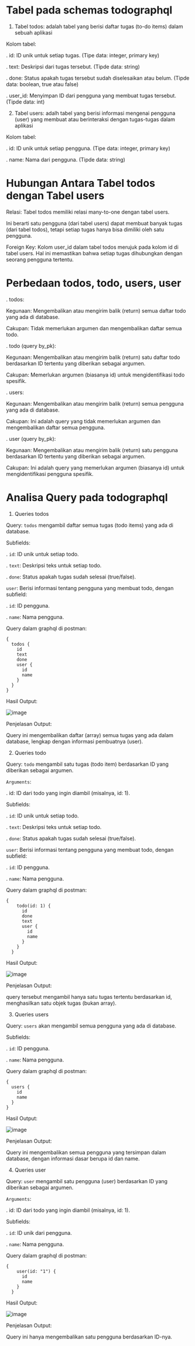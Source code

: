 # Tabel pada schemas todographql

1. Tabel todos: adalah tabel yang berisi daftar tugas (to-do items) dalam sebuah aplikasi

Kolom tabel: 

. id: ID unik untuk setiap tugas. (Tipe data: integer, primary key)

. text: Deskripsi dari tugas tersebut. (Tipde data: string)

. done: Status apakah tugas tersebut sudah diselesaikan atau belum. (Tipde data: boolean, true atau false)

. user_id: Menyimpan ID dari pengguna yang membuat tugas tersebut. (Tipde data: int)

2. Tabel users:  adalh tabel yang berisi informasi mengenai pengguna (user) yang membuat atau berinteraksi dengan tugas-tugas dalam aplikasi

Kolom tabel: 

. id: ID unik untuk setiap pengguna. (Tipe data: integer, primary key)

. name: Nama dari pengguna. (Tipde data: string)

# Hubungan Antara Tabel todos dengan Tabel users

Relasi: Tabel todos memiliki relasi many-to-one dengan tabel users. 

Ini berarti satu pengguna (dari tabel users) dapat membuat banyak tugas (dari tabel todos), tetapi setiap tugas hanya bisa dimiliki oleh satu pengguna.

Foreign Key: Kolom user_id dalam tabel todos merujuk pada kolom id di tabel users. Hal ini memastikan bahwa setiap tugas dihubungkan dengan seorang pengguna tertentu.

# Perbedaan todos, todo, users, user

. todos: 

Kegunaan: Mengembalikan atau mengirim balik (return) semua daftar todo yang ada di database.

Cakupan: Tidak memerlukan argumen dan mengembalikan daftar semua todo.

. todo (query by_pk):

Kegunaan: Mengembalikan atau mengirim balik (return) satu daftar todo berdasarkan ID tertentu yang diberikan sebagai argumen.

Cakupan: Memerlukan argumen (biasanya id) untuk mengidentifikasi todo spesifik.

. users:

Kegunaan: Mengembalikan atau mengirim balik (return) semua pengguna yang ada di database.

Cakupan: Ini adalah query yang tidak memerlukan argumen dan mengembalikan daftar semua pengguna.

. user (query by_pk):

Kegunaan: Mengembalikan atau mengirim balik (return) satu pengguna berdasarkan ID tertentu yang diberikan sebagai argumen.

Cakupan: Ini adalah query yang memerlukan argumen (biasanya id) untuk mengidentifikasi pengguna spesifik.

# Analisa Query pada todographql

1. Queries todos

Query: `todos` mengambil daftar semua tugas (todo items) yang ada di database.

Subfields:

. `id`: ID unik untuk setiap todo.

. `text`: Deskripsi teks untuk setiap todo.

. `done`: Status apakah tugas sudah selesai (true/false).

`user`: Berisi informasi tentang pengguna yang membuat todo, dengan subfield:

. `id`: ID pengguna.

. `name`: Nama pengguna.

Query dalam graphql di postman:

```
{
  todos {
    id
    text
    done
    user {
      id
      name
    }
  }
}
```
Hasil Output:

![image](https://github.com/user-attachments/assets/b0399e19-bfdb-427c-bed4-bf9c33e07940)

Penjelasan Output:

Query ini mengembalikan daftar (array) semua tugas yang ada dalam database, lengkap dengan informasi pembuatnya (user).

2. Queries todo

Query: `todo` mengambil satu tugas (todo item) berdasarkan ID yang diberikan sebagai argumen.

`Arguments`:

. id: ID dari todo yang ingin diambil (misalnya, id: 1).

Subfields:

. `id`: ID unik untuk setiap todo.

. `text`: Deskripsi teks untuk setiap todo.

. `done`: Status apakah tugas sudah selesai (true/false).

`user`: Berisi informasi tentang pengguna yang membuat todo, dengan subfield:

. `id`: ID pengguna.

. `name`: Nama pengguna.

Query dalam graphql di postman:

```
{
    todo(id: 1) {
      id
      done
      text
      user {
        id
        name
      }
    }
  }
```
Hasil Output:

![image](https://github.com/user-attachments/assets/4ef11b77-4913-425b-809f-d1f24c13aeda)

Penjelasan Output:

query tersebut mengambil hanya satu tugas tertentu berdasarkan id, menghasilkan satu objek tugas (bukan array).

3. Queries users

Query: `users` akan mengambil semua pengguna yang ada di database.

Subfields:

. `id`: ID pengguna.

. `name`: Nama pengguna.

Query dalam graphql di postman:

```
{
  users {
    id
    name
  }
}

```
Hasil Output:

![image](https://github.com/user-attachments/assets/85e8d495-0908-4b67-a399-f07d4425cdd4)

Penjelasan Output:

Query ini mengembalikan semua pengguna yang tersimpan dalam database, dengan informasi dasar berupa id dan name.

4. Queries user

Query: `user` mengambil satu pengguna (user) berdasarkan ID yang diberikan sebagai argumen.

`Arguments`:

. id: ID dari todo yang ingin diambil (misalnya, id: 1).

Subfields:

. `id`: ID unik dari pengguna.

. `name`: Nama pengguna.

Query dalam graphql di postman:

```
{
    user(id: "1") {
      id
      name
    }
  }
```
Hasil Output:

![image](https://github.com/user-attachments/assets/273aac63-2568-4f07-a7df-0c34bc7ea991)

Penjelasan Output:

Query ini hanya mengembalikan satu pengguna berdasarkan ID-nya.

